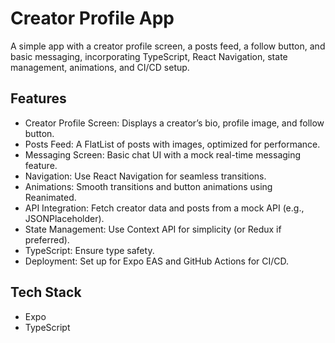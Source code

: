 # Creator Profile App

A simple app with a creator profile screen, a posts feed, a follow button, and basic messaging, incorporating TypeScript, React Navigation, state management, animations, and CI/CD setup. 

## Features

- Creator Profile Screen: Displays a creator’s bio, profile image, and follow button.
- Posts Feed: A FlatList of posts with images, optimized for performance.
- Messaging Screen: Basic chat UI with a mock real-time messaging feature.
- Navigation: Use React Navigation for seamless transitions.
- Animations: Smooth transitions and button animations using Reanimated.
- API Integration: Fetch creator data and posts from a mock API (e.g., JSONPlaceholder).
- State Management: Use Context API for simplicity (or Redux if preferred).
- TypeScript: Ensure type safety.
- Deployment: Set up for Expo EAS and GitHub Actions for CI/CD.

## Tech Stack

- Expo
- TypeScript
